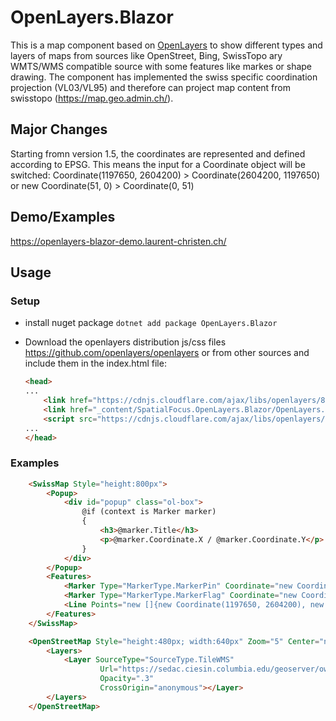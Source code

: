 # OpenLayers.Blazor

This is a map component based on [OpenLayers](https://openlayers.org/) to show different types and layers of maps from sources like OpenStreet, Bing, SwissTopo ary WMTS/WMS compatible source with some features like markes or shape drawing. The component has implemented the swiss specific coordination projection (VL03/VL95) and therefore can project map content from swisstopo (https://map.geo.admin.ch/). 

## Major Changes

Starting fromn version 1.5, the coordinates are represented and defined according to EPSG. This means the input for a Coordinate object will be switched: Coordinate(1197650, 2604200) > Coordinate(2604200, 1197650) or new Coordinate(51, 0) > Coordinate(0, 51)

## Demo/Examples

https://openlayers-blazor-demo.laurent-christen.ch/

## Usage

### Setup

- install nuget package ```dotnet add package OpenLayers.Blazor```
- Download the openlayers distribution js/css files https://github.com/openlayers/openlayers or from other sources and include them in the index.html file:

    ```html
    <head>
    ...
        <link href="https://cdnjs.cloudflare.com/ajax/libs/openlayers/8.1.0/ol.min.css" rel="stylesheet" />
        <link href="_content/SpatialFocus.OpenLayers.Blazor/OpenLayers.Blazor.css" rel="stylesheet" />
        <script src="https://cdnjs.cloudflare.com/ajax/libs/openlayers/8.1.0/dist/ol.min.js"></script>
    ...
    </head>
    ```

### Examples

```html
    <SwissMap Style="height:800px">
        <Popup>
            <div id="popup" class="ol-box">
                @if (context is Marker marker)
                {
                    <h3>@marker.Title</h3>
                    <p>@marker.Coordinate.X / @marker.Coordinate.Y</p>
                }
            </div>
        </Popup>
        <Features>
            <Marker Type="MarkerType.MarkerPin" Coordinate="new Coordinate(2604200, 1197650)"></Marker>
            <Marker Type="MarkerType.MarkerFlag" Coordinate="new Coordinate(2624200, 1177650)" Title="Hallo" BackgroundColor="#449933" Popup></Marker>
            <Line Points="new []{new Coordinate(1197650, 2604200), new Coordinate(2624200, 1177650)}" BorderColor="cyan"></Line>
        </Features>
    </SwissMap>

    <OpenStreetMap Style="height:480px; width:640px" Zoom="5" Center="new Coordinate(0, 51)">
        <Layers>
            <Layer SourceType="SourceType.TileWMS"
                    Url="https://sedac.ciesin.columbia.edu/geoserver/ows?SERVICE=WMS&VERSION=1.3.0&REQUEST=GetMap&FORMAT=image%2Fpng&TRANSPARENT=true&LAYERS=gpw-v3%3Agpw-v3-population-density_2000&LANG=en"
                    Opacity=".3"
                    CrossOrigin="anonymous"></Layer>
        </Layers>
    </OpenStreetMap>
``` 
